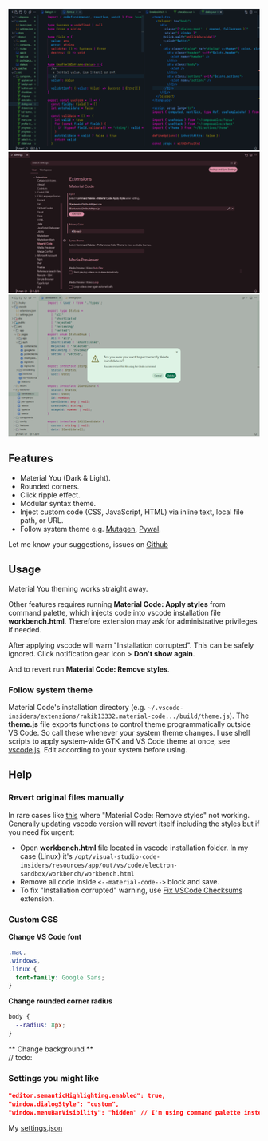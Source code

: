 ![Material Code Editor](https://raw.githubusercontent.com/rakibdev/material-code/main/screenshots/editor.png)
![Material Code Settings](https://raw.githubusercontent.com/rakibdev/material-code/main/screenshots/settings.png)
![Material Code Settings](https://raw.githubusercontent.com/rakibdev/material-code/main/screenshots/light-theme.png)

## Features

- Material You (Dark & Light).
- Rounded corners.
- Click ripple effect.
- Modular syntax theme.
- Inject custom code (CSS, JavaScript, HTML) via inline text, local file path, or URL.
- Follow system theme e.g. [Mutagen](https://github.com/InioX/matugen), [Pywal](https://github.com/dylanaraps/pywal).

Let me know your suggestions, issues on [Github](https://github.com/rakibdev/material-code/issues)

## Usage

Material You theming works straight away.

Other features requires running **Material Code: Apply styles** from command palette, which injects code into vscode installation file **workbench.html**. Therefore extension may ask for administrative privileges if needed.

After applying vscode will warn "Installation corrupted". This can be safely ignored. Click notification gear icon > **Don't show again**.

And to revert run **Material Code: Remove styles**.

### Follow system theme

Material Code's installation directory (e.g. `~/.vscode-insiders/extensions/rakib13332.material-code.../build/theme.js`). The **theme.js** file exports functions to control theme programmatically outside VS Code. So call these whenever your system theme changes. I use shell scripts to apply system-wide GTK and VS Code theme at once, see [vscode.js](https://github.com/rakibdev/dotfiles/blob/main/home/rakib/Downloads/apps-script/theme/vscode.js). Edit according to your system before using.

## Help

### Revert original files manually

In rare cases like [this](https://github.com/rakibdev/material-code/issues/2) where "Material Code: Remove styles" not working. Generally updating vscode version will revert itself including the styles but if you need fix urgent:

- Open **workbench.html** file located in vscode installation folder.
  In my case (Linux) it's `/opt/visual-studio-code-insiders/resources/app/out/vs/code/electron-sandbox/workbench/workbench.html`
- Remove all code inside `<--material-code-->` block and save.
- To fix "Installation corrupted" warning, use [Fix VSCode Checksums](https://marketplace.visualstudio.com/items?itemName=lehni.vscode-fix-checksums) extension.

### Custom CSS

**Change VS Code font**<br>

```css
.mac,
.windows,
.linux {
  font-family: Google Sans;
}
```

**Change rounded corner radius**<br>

```css
body {
  --radius: 8px;
}
```

** Change background **<br>
// todo:

### Settings you might like

```json
"editor.semanticHighlighting.enabled": true,
"window.dialogStyle": "custom",
"window.menuBarVisibility": "hidden" // I'm using command palette instead.
```

My [settings.json](https://github.com/rakibdev/dotfiles/blob/main/home/rakib/.config/Code%20-%20Insiders/User/settings.json)
